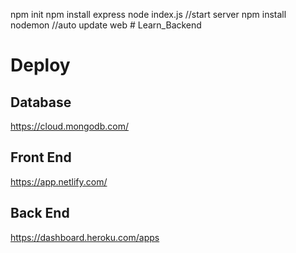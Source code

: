 npm init
npm install express
node index.js //start server
npm install nodemon //auto update web
#   L e a r n _ B a c k e n d 
 
 

# Deploy
## Database
https://cloud.mongodb.com/
## Front End
https://app.netlify.com/
## Back End
https://dashboard.heroku.com/apps